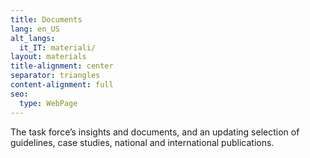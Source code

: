 ```yaml
---
title: Documents
lang: en_US
alt_langs:
  it_IT: materiali/
layout: materials
title-alignment: center
separator: triangles
content-alignment: full
seo:
  type: WebPage
---
```

The task force’s insights and documents, and an updating selection of guidelines, case studies, national and international publications.
